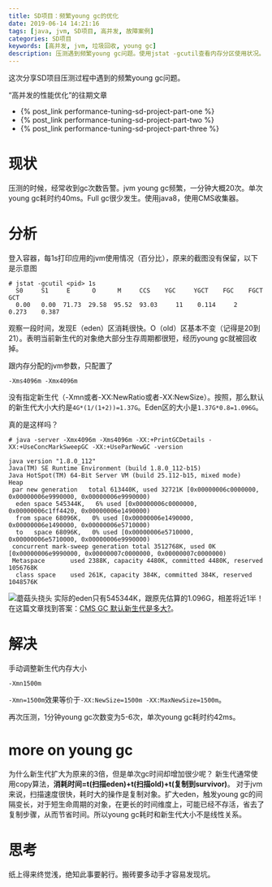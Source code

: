 ```yaml
---
title: SD项目：频繁young gc的优化
date: 2019-06-14 14:21:16
tags: [java, jvm, SD项目, 高并发, 故障案例]
categories: SD项目
keywords: [高并发, jvm, 垃圾回收, young gc]
description: 压测遇到频繁young gc问题。使用jstat -gcutil查看内存分区使用状况。计算cms收集器新生代大小遇到了问题。扩大新生代空间，减少young gc次数，单次gc耗时增加很少。
---
```


这次分享SD项目压测过程中遇到的频繁young gc问题。

“高并发的性能优化”的往期文章
- {% post_link performance-tuning-sd-project-part-one %}
- {% post_link performance-tuning-sd-project-part-two %}
- {% post_link performance-tuning-sd-project-part-three %}


# 现状

压测的时候，经常收到gc次数告警。jvm young gc频繁，一分钟大概20次。单次young gc耗时约40ms。Full gc很少发生。使用java8，使用CMS收集器。

# 分析

登入容器，每1s打印应用的jvm使用情况（百分比），原来的截图没有保留，以下是示意图
```
# jstat -gcutil <pid> 1s
  S0     S1     E      O      M     CCS    YGC     YGCT    FGC    FGCT     GCT   
  0.00   0.00  71.73  29.58  95.52  93.03     11    0.114     2    0.273    0.387
```
观察一段时间，发现E（eden）区消耗很快。O（old）区基本不变（记得是20到21）。表明当前新生代的对象绝大部分生存周期都很短，经历young gc就被回收掉。

跟内存分配的jvm参数，只配置了
```
-Xms4096m -Xmx4096m
```
没有指定新生代（-Xmn或者-XX:NewRatio或者-XX:NewSize）。按照，那么默认的新生代大小大约是`4G*(1/(1+2))=1.37G`。Eden区的大小是`1.37G*0.8=1.096G`。 

真的是这样吗？

<!-- more -->

```
# java -server -Xmx4096m -Xms4096m -XX:+PrintGCDetails -XX:+UseConcMarkSweepGC -XX:+UseParNewGC -version

java version "1.8.0_112"
Java(TM) SE Runtime Environment (build 1.8.0_112-b15)
Java HotSpot(TM) 64-Bit Server VM (build 25.112-b15, mixed mode)
Heap
 par new generation   total 613440K, used 32721K [0x00000006c0000000, 0x00000006e9990000, 0x00000006e9990000)
  eden space 545344K,   6% used [0x00000006c0000000, 0x00000006c1ff4420, 0x00000006e1490000)
  from space 68096K,   0% used [0x00000006e1490000, 0x00000006e1490000, 0x00000006e5710000)
  to   space 68096K,   0% used [0x00000006e5710000, 0x00000006e5710000, 0x00000006e9990000)
 concurrent mark-sweep generation total 3512768K, used 0K [0x00000006e9990000, 0x00000007c0000000, 0x00000007c0000000)
 Metaspace       used 2388K, capacity 4480K, committed 4480K, reserved 1056768K
  class space    used 261K, capacity 384K, committed 384K, reserved 1048576K
```
![蘑菇头挠头](http://images.bqshuo.com/0cd32859f4ef4f2d834158729d2cbdb0.jpg)
实际的eden只有545344K，跟原先估算的1.096G，相差将近1半！在这篇文章找到答案：[CMS GC 默认新生代是多大?](https://www.jianshu.com/p/832fc4d4cb53)。

# 解决
手动调整新生代内存大小
```
-Xmn1500m
```
`-Xmn=1500m`效果等价于`-XX:NewSize=1500m -XX:MaxNewSize=1500m`。

再次压测，1分钟young gc次数变为5-6次，单次young gc耗时约42ms。

# more on young gc
为什么新生代扩大为原来的3倍，但是单次gc时间却增加很少呢？
新生代通常使用copy算法，**消耗时间=t(扫描eden)+t(扫描old)+t(复制到survivor)**。
对于jvm来说，扫描速度很快，耗时大的操作是复制对象。扩大eden，触发young gc的间隔变长，对于短生命周期的对象，在更长的时间维度上，可能已经不存活，省去了复制步骤，从而节省时间。所以young gc耗时和新生代大小不是线性关系。

# 思考

纸上得来终觉浅，绝知此事要躬行。搬砖要多动手才容易发现坑。



